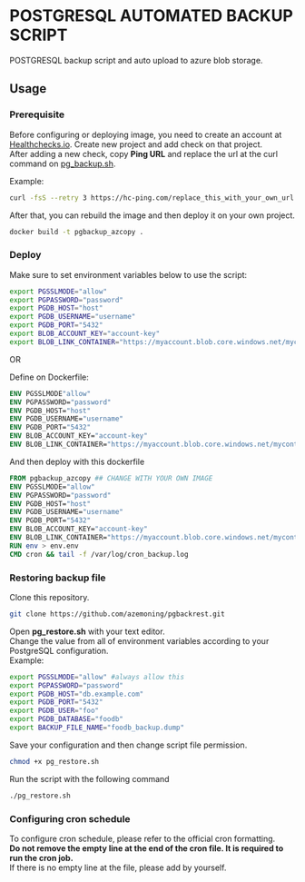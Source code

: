 # POSTGRESQL AUTOMATED BACKUP SCRIPT

POSTGRESQL backup script and auto upload to azure blob storage.

## Usage

### Prerequisite

Before configuring or deploying image, you need to create an account at [Healthchecks.io](https://healthcheks.io). Create new project and add check on that project.\
After adding a new check, copy **Ping URL** and replace the url at the curl command on [pg_backup.sh](https://github.com/azemoning/pgbackrest/blob/master/pg_backup.sh).

Example:

```bash
curl -fsS --retry 3 https://hc-ping.com/replace_this_with_your_own_url > /dev/null
```

After that, you can rebuild the image and then deploy it on your own project.

```bash
docker build -t pgbackup_azcopy .
```

### Deploy  

Make sure to set environment variables below to use the script:

```bash
export PGSSLMODE="allow"
export PGPASSWORD="password"
export PGDB_HOST="host"
export PGDB_USERNAME="username"
export PGDB_PORT="5432"
export BLOB_ACCOUNT_KEY="account-key"
export BLOB_LINK_CONTAINER="https://myaccount.blob.core.windows.net/mycontainer"
```

OR

Define on Dockerfile:

```dockerfile
ENV PGSSLMODE"allow"
ENV PGPASSWORD="password"
ENV PGDB_HOST="host"
ENV PGDB_USERNAME="username"
ENV PGDB_PORT="5432"
ENV BLOB_ACCOUNT_KEY="account-key"
ENV BLOB_LINK_CONTAINER="https://myaccount.blob.core.windows.net/mycontainer"
```

And then deploy with this dockerfile

```dockerfile
FROM pgbackup_azcopy ## CHANGE WITH YOUR OWN IMAGE
ENV PGSSLMODE="allow"
ENV PGPASSWORD="password"
ENV PGDB_HOST="host"
ENV PGDB_USERNAME="username"
ENV PGDB_PORT="5432"
ENV BLOB_ACCOUNT_KEY="account-key"
ENV BLOB_LINK_CONTAINER="https://myaccount.blob.core.windows.net/mycontainer"
RUN env > env.env
CMD cron && tail -f /var/log/cron_backup.log
```

### Restoring backup file

Clone this repository.

```bash
git clone https://github.com/azemoning/pgbackrest.git
```

Open **pg_restore.sh** with your text editor.\
Change the value from all of environment variables according to your PostgreSQL configuration.\
Example:

```bash
export PGSSLMODE="allow" #always allow this
export PGPASSWORD="password"
export PGDB_HOST="db.example.com"
export PGDB_PORT="5432"
export PGDB_USER="foo"
export PGDB_DATABASE="foodb"
export BACKUP_FILE_NAME="foodb_backup.dump"
```

Save your configuration and then change script file permission.

```bash
chmod +x pg_restore.sh
```

Run the script with the following command

```bash
./pg_restore.sh
```

### Configuring cron schedule

To configure cron schedule, please refer to the official cron formatting.\
**Do not remove the empty line at the end of the cron file. It is required to run the cron job.**\
If there is no empty line at the file, please add by yourself.
